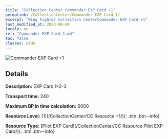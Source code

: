 ```yaml
---
title: "Collection Center Commander EXP Card +1"
permalink: /CollectionCenter/Commander EXP Card_1/
excerpt: "Wing Fighter Collection CenterCommander EXP Card +1"
last_modified_at: 2023-08-09
locale: en
ref: "Commander EXP Card_1.md"
toc: false
classes: wide
---
```



![Commander EXP Card +1](/images/cc/CC_Pilot_EXP_Card_1.png)

## Details

  **Description:** EXP Card I×2-3

  **Transport time:** 240

  **Maximum BP in time calculation:** 6000

  **Resource Level:** [1](/CollectionCenter/CC Resource +1/){: .btn .btn--info}

  **Resource Type:** [Pilot EXP Card](/CollectionCenter/CC Resource Pilot EXP Card/){: .btn .btn--info}

